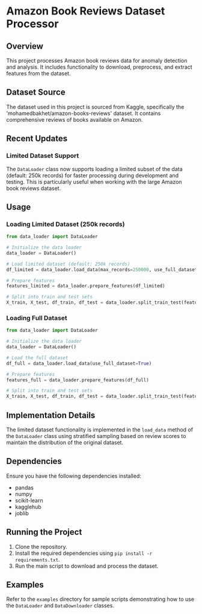# Amazon Book Reviews Dataset Processor

## Overview
This project processes Amazon book reviews data for anomaly detection and analysis. It includes functionality to download, preprocess, and extract features from the dataset.

## Dataset Source
The dataset used in this project is sourced from Kaggle, specifically the 'mohamedbakhet/amazon-books-reviews' dataset. It contains comprehensive reviews of books available on Amazon.

## Recent Updates

### Limited Dataset Support
The `DataLoader` class now supports loading a limited subset of the data (default: 250k records) for faster processing during development and testing. This is particularly useful when working with the large Amazon book reviews dataset.

## Usage

### Loading Limited Dataset (250k records)
```python
from data_loader import DataLoader

# Initialize the data loader
data_loader = DataLoader()

# Load limited dataset (default: 250k records)
df_limited = data_loader.load_data(max_records=250000, use_full_dataset=False)

# Prepare features
features_limited = data_loader.prepare_features(df_limited)

# Split into train and test sets
X_train, X_test, df_train, df_test = data_loader.split_train_test(features_limited, df_limited)
```

### Loading Full Dataset
```python
from data_loader import DataLoader

# Initialize the data loader
data_loader = DataLoader()

# Load the full dataset
df_full = data_loader.load_data(use_full_dataset=True)

# Prepare features
features_full = data_loader.prepare_features(df_full)

# Split into train and test sets
X_train, X_test, df_train, df_test = data_loader.split_train_test(features_full, df_full)
```

## Implementation Details

The limited dataset functionality is implemented in the `load_data` method of the `DataLoader` class using stratified sampling based on review scores to maintain the distribution of the original dataset.

## Dependencies

Ensure you have the following dependencies installed:
- pandas
- numpy
- scikit-learn
- kagglehub
- joblib

## Running the Project

1. Clone the repository.
2. Install the required dependencies using `pip install -r requirements.txt`.
3. Run the main script to download and process the dataset.

## Examples

Refer to the `examples` directory for sample scripts demonstrating how to use the `DataLoader` and `DataDownloader` classes.